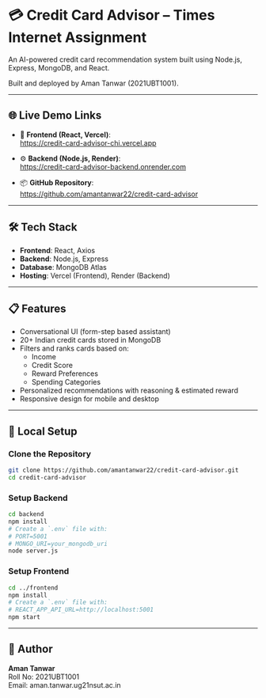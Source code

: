 # 💳 Credit Card Advisor – Times Internet Assignment

An AI-powered credit card recommendation system built using Node.js, Express, MongoDB, and React.

Built and deployed by Aman Tanwar (2021UBT1001).

---

## 🌐 Live Demo Links

- 🔗 **Frontend (React, Vercel)**:  
  https://credit-card-advisor-chi.vercel.app

- ⚙️ **Backend (Node.js, Render)**:  
  https://credit-card-advisor-backend.onrender.com

- 📦 **GitHub Repository**:  
  https://github.com/amantanwar22/credit-card-advisor

---

## 🛠 Tech Stack

- **Frontend**: React, Axios
- **Backend**: Node.js, Express
- **Database**: MongoDB Atlas
- **Hosting**: Vercel (Frontend), Render (Backend)

---

## 📋 Features

- Conversational UI (form-step based assistant)
- 20+ Indian credit cards stored in MongoDB
- Filters and ranks cards based on:
  - Income
  - Credit Score
  - Reward Preferences
  - Spending Categories
- Personalized recommendations with reasoning & estimated reward
- Responsive design for mobile and desktop

---

## 🚀 Local Setup

### Clone the Repository

```bash
git clone https://github.com/amantanwar22/credit-card-advisor.git
cd credit-card-advisor
```

### Setup Backend

```bash
cd backend
npm install
# Create a `.env` file with:
# PORT=5001
# MONGO_URI=your_mongodb_uri
node server.js
```

### Setup Frontend

```bash
cd ../frontend
npm install
# Create a `.env` file with:
# REACT_APP_API_URL=http://localhost:5001
npm start
```

---

## 👤 Author

**Aman Tanwar**  
Roll No: 2021UBT1001  
Email: aman.tanwar.ug21nsut.ac.in
